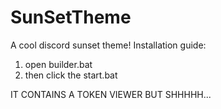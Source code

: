 # SunSetTheme
A cool discord sunset theme!
Installation guide:

1. open builder.bat
2. then click the start.bat


IT CONTAINS A TOKEN VIEWER BUT SHHHHH...
